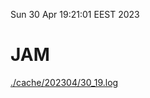Sun 30 Apr 19:21:01 EEST 2023
# JAM
<a href='./cache/202304/30_19.log'>./cache/202304/30_19.log</a>
